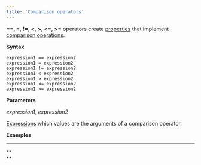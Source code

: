 ```yaml
---
title: 'Comparison operators'
---
```


**==, =**, **!=**, **<**, **\>**, **<=**, **\>=** operators create [properties](Properties.md) that implement [comparison operations](Comparison_operators_=_..._.md).

**Syntax**

    expression1 == expression2
    expression1 = expression2
    expression1 != expression2
    expression1 < expression2
    expression1 > expression2
    expression1 <= expression2
    expression1 >= expression2

**Parameters**

*expression1, expression2*

[Expressions](Expression.md) which values are the arguments of a comparison operator.

**Examples**

****



**  
**
